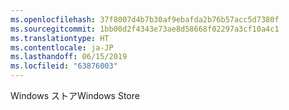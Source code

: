 ```yaml
---
ms.openlocfilehash: 37f8007d4b7b30af9ebafda2b76b57acc5d7380f
ms.sourcegitcommit: 1bb00d2f4343e73ae8d58668f02297a3cf10a4c1
ms.translationtype: HT
ms.contentlocale: ja-JP
ms.lasthandoff: 06/15/2019
ms.locfileid: "63876003"
---
```

<span data-ttu-id="13b4c-101">Windows ストア</span><span class="sxs-lookup"><span data-stu-id="13b4c-101">Windows Store</span></span>